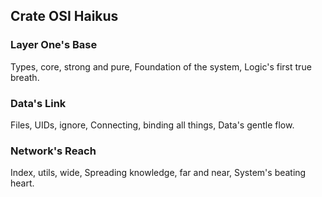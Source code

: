 ## Crate OSI Haikus

### Layer One's Base
Types, core, strong and pure,
Foundation of the system,
Logic's first true breath.

### Data's Link
Files, UIDs, ignore,
Connecting, binding all things,
Data's gentle flow.

### Network's Reach
Index, utils, wide,
Spreading knowledge, far and near,
System's beating heart.
